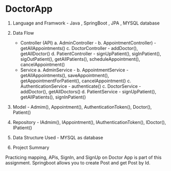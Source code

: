 # DoctorApp

1. Language and Framwork - Java , SpringBoot , JPA , MYSQL database
   
2. Data Flow
   - Controller (API)
     a. AdminController -
     b. AppointmentController) - getAllAppointments()
     c. DoctorController - addDoctor(), getAllDoctor()
     d. PatientController - signUpPatient(), sigInPatient(), sigOutPatient(), getAllPatients(), scheduleAppointment(), cancelAppointment()
   - Service
     a. AdminService -
     b. AppointmentService - getAllAppointments(), saveAppointment(), getAppointmentForPatient(), cancelAppointment()
     c. AuthenticationService - authenticate()
     c. DoctorService - addDoctor(), getAllDoctors()
     d. PatientService - signUpPatient(), getAllPatients(), signInPatient()

3. Model - Admim(), Appointment(), AuthenticationToken(), Doctor(), Patient()
4. Repository - IAdmim(), IAppointment(), IAuthenticationToken(), IDoctor(), IPatient()

5. Data Structure Used - MYSQL as database

6. Project Summary

Practicing mapping, APis, SignIn, and SignUp on Doctor App is part of this assignment. Springboot allows you to create Post and get Post by Id.
